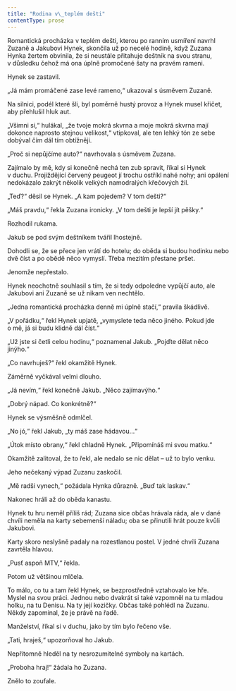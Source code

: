 ```yaml
---
title: "Rodina v\_teplém dešti"
contentType: prose
---
```


<section>

Romantická procházka v teplém dešti, kterou po ranním usmíření navrhl Zuzaně a Jakubovi Hynek, skončila už po necelé hodině, když Zuzana Hynka žertem obvinila, že si neustále přitahuje deštník na svou stranu, v důsledku čehož má ona úplně promočené šaty na pravém rameni.

Hynek se zastavil.

„Já mám promáčené zase levé rameno,“ ukazoval s úsměvem Zuzaně.

Na silnici, podél které šli, byl poměrně hustý provoz a Hynek musel křičet, aby přehlušil hluk aut.

„Všimni si,“ hulákal, „že tvoje mokrá skvrna a moje mokrá skvrna mají dokonce naprosto stejnou velikost,“ vtipkoval, ale ten lehký tón ze sebe dobýval čím dál tím obtížněji.

„Proč si nepůjčíme auto?“ navrhovala s úsměvem Zuzana.

Zajímalo by mě, kdy si konečně nechá ten zub spravit, říkal si Hynek v duchu. Projíždějící červený peugeot jí trochu ostříkl nahé nohy; ani opálení nedokázalo zakrýt několik velkých namodralých křečových žil.

„Teď?“ děsil se Hynek. „A kam pojedem? V tom dešti?“

„Máš pravdu,“ řekla Zuzana ironicky. „V tom dešti je lepší jít pěšky.“

Rozhodil rukama.

Jakub se pod svým deštníkem tvářil lhostejně.

Dohodli se, že se přece jen vrátí do hotelu; do oběda si budou hodinku nebo dvě číst a po obědě něco vymyslí. Třeba mezitím přestane pršet.

Jenomže nepřestalo.

Hynek neochotně souhlasil s tím, že si tedy odpoledne vypůjčí auto, ale Jakubovi ani Zuzaně se už nikam ven nechtělo.

„Jedna romantická procházka denně mi úplně stačí,“ pravila škádlivě.

„V pořádku,“ řekl Hynek upjatě, „vymyslete teda něco jiného. Pokud jde o mě, já si budu klidně dál číst.“

„Už jste si četli celou hodinu,“ poznamenal Jakub. „Pojďte dělat něco jinýho.“

„Co navrhuješ?“ řekl okamžitě Hynek.

Záměrně vyčkával velmi dlouho.

„Já nevím,“ řekl konečně Jakub. „Něco zajímavýho.“

„Dobrý nápad. Co konkrétně?“

Hynek se výsměšně odmlčel.

„No jó,“ řekl Jakub, „ty máš zase hádavou…“

„Útok místo obrany,“ řekl chladně Hynek. „Připomínáš mi svou matku.“

Okamžitě zalitoval, že to řekl, ale nedalo se nic dělat – už to bylo venku.

Jeho nečekaný výpad Zuzanu zaskočil.

„Mě radši vynech,“ požádala Hynka důrazně. „Buď tak laskav.“

Nakonec hráli až do oběda kanastu.

Hynek tu hru neměl příliš rád; Zuzana sice občas hrávala ráda, ale v dané chvíli neměla na karty sebemenší náladu; oba se přinutili hrát pouze kvůli Jakubovi.

Karty skoro neslyšně padaly na rozestlanou postel. V jedné chvíli Zuzana zavrtěla hlavou.

„Pusť aspoň MTV,“ řekla.

Potom už většinou mlčela.

To málo, co tu a tam řekl Hynek, se bezprostředně vztahovalo ke hře. Myslel na svou práci. Jednou nebo dvakrát si také vzpomněl na tu mladou holku, na tu Denisu. Na ty její kozičky. Občas také pohlédl na Zuzanu. Někdy zapomínal, že je právě na řadě.

Manželství, říkal si v duchu, jako by tím bylo řečeno vše.

„Tati, hraješ,“ upozorňoval ho Jakub.

Nepřítomně hleděl na ty nesrozumitelné symboly na kartách.

„Proboha hraj!“ žádala ho Zuzana.

Znělo to zoufale.

</section>
